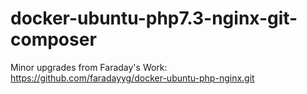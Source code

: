 # docker-ubuntu-php7.3-nginx-git-composer

Minor upgrades from Faraday's Work: https://github.com/faradayyg/docker-ubuntu-php-nginx.git
